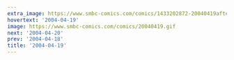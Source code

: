 ```yaml
---
extra_image: https://www.smbc-comics.com/comics/1433202872-20040419after.png
hovertext: '2004-04-19'
image: https://www.smbc-comics.com/comics/20040419.gif
next: '2004-04-20'
prev: '2004-04-18'
title: '2004-04-19'
---
```

